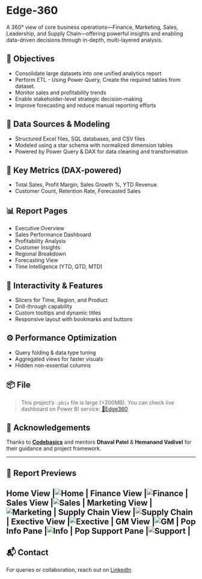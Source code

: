 # Edge-360
A 360° view of core business operations—Finance, Marketing, Sales, Leadership, and Supply Chain—offering powerful insights and enabling data-driven decisions through in-depth, multi-layered analysis.

## 🚀 Objectives
- Consolidate large datasets into one unified analytics report
- Perform ETL - Using Power Query, Create the required tables from dataset.
- Monitor sales and profitability trends
- Enable stakeholder-level strategic decision-making
- Improve forecasting and reduce manual reporting efforts

## 📁 Data Sources & Modeling
- Structured Excel files, SQL databases, and CSV files
- Modeled using a star schema with normalized dimension tables
- Powered by Power Query & DAX for data cleaning and transformation

## 🧠 Key Metrics (DAX-powered)
- Total Sales, Profit Margin, Sales Growth %, YTD Revenue
- Customer Count, Retention Rate, Forecasted Sales

## 📊 Report Pages
- Executive Overview
- Sales Performance Dashboard
- Profitability Analysis
- Customer Insights
- Regional Breakdown
- Forecasting View
- Time Intelligence (YTD, QTD, MTD)

## 🔄 Interactivity & Features
- Slicers for Time, Region, and Product
- Drill-through capability
- Custom tooltips and dynamic titles
- Responsive layout with bookmarks and buttons

## ⚙️ Performance Optimization
- Query folding & data type tuning
- Aggregated views for faster visuals
- Hidden non-essential columns

## 📦 File
> This project’s `.pbix` file is large (>200MB).
> You can check live dashboard on Power BI service:
[🔗Edge360]([https://your-cloud-link.com](https://app.powerbi.com/view?r=eyJrIjoiMjk2YjU5ZTUtNGJkNC00NWM3LTg0MGEtMjYwNWI5YjljYTVmIiwidCI6ImM2ZTU0OWIzLTVmNDUtNDAzMi1hYWU5LWQ0MjQ0ZGM1YjJjNCJ9))

## 👏 Acknowledgements
Thanks to **[Codebasics](https://www.codebasics.io/)** and mentors **Dhaval Patel** & **Hemanand Vadivel** for their guidance and project framework.

---

## 📸 Report Previews

Home View |![Home](https://github.com/Codeblack09/Edge-360/blob/main/Screenshot%202025-04-30%20101724.png) |
Finance View |![Finance](https://github.com/Codeblack09/Edge-360/blob/main/Screenshot%202025-04-30%20104219.png) |
Sales View |![Sales](https://github.com/Codeblack09/Edge-360/blob/main/Screenshot%202025-04-30%20104234.png) |
Marketing View |![Marketing](https://github.com/Codeblack09/Edge-360/blob/main/Screenshot%202025-04-30%20104259.png) |
Supply Chain View |![Supply Chain](https://github.com/Codeblack09/Edge-360/blob/main/Screenshot%202025-04-30%20104320.png) |
Exective View |![Exective](https://github.com/Codeblack09/Edge-360/blob/main/Screenshot%202025-04-30%20104334.png) |
GM View |![GM](https://github.com/Codeblack09/Edge-360/blob/main/Screenshot%202025-04-30%20104358.png) |
Pop Info Pane |![Info](https://github.com/Codeblack09/Edge-360/blob/main/Screenshot%202025-04-30%20104542.png) |
Pop Support Pane |![Support](https://github.com/Codeblack09/Edge-360/blob/main/Screenshot%202025-04-30%20104601.png) |
---

## 📬 Contact
For queries or collaboration, reach out on [LinkedIn](https://www.linkedin.com/in/tanay-sharma-098b1a175/)

